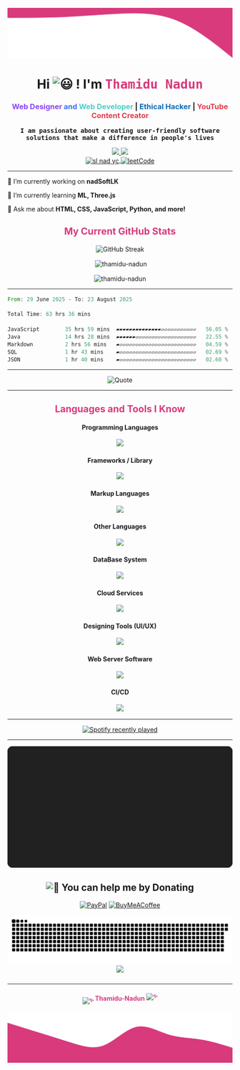 ![Header-Image](assets/header.svg)

<h1 style="text-align: center;" align="center"> Hi
<picture>
  <source srcset="https://fonts.gstatic.com/s/e/notoemoji/latest/1f603/512.webp" type="image/webp">
  <img src="https://fonts.gstatic.com/s/e/notoemoji/latest/1f603/512.gif" alt="😃" width="32" height="32">
</picture>
! I'm <font color="#d83a7c" face="monospace" >Thamidu Nadun</font> </h1>

<!-- Stack -->
<h3 align="center" id="home"><font color="#8C42F9" title=" I am a web designer since 4 years">Web Designer</font><font color="#3772FF"> and</font><font color="#4ECDC4"FF=" I am a web developer since 1 years"> Web Developer </font>|<font color="$FF6B6B"title=" I am a ethical hacker, I am also like to complete CTF."> Ethical Hacker </font>|<font color="#DE3C4B" title=" I have been a content creator for 5 years, and I like to share my knowledge with interested people."> YouTube Content Creator</font></h3>

</div>

<!-- Description -->
<div style="font-family: monospace; font-weight: bold; margin-top: 1rem; text-align: center;" align="center">
<font face="monospace">I am passionate about creating user-friendly software solutions that make a difference in people's lives </font>
</div>

<p align="center">
  <a href="https://linkedin.com/in/thamidu" target="blank">
    <img src="https://skillicons.dev/icons?i=linkedin" />
  </a>
  <a href="https://www.npmjs.com/~thamidu-nadun" target="_blank">
    <img src="https://skillicons.dev/icons?i=npm" />
  </a>
  <br />
  <a href="https://www.youtube.com/c/sl nad yc" target="blank">
    <img align="center" src="https://raw.githubusercontent.com/rahuldkjain/github-profile-readme-generator/master/src/images/icons/Social/youtube.svg" alt="sl nad yc" height="40" width="40" />
  </a>
  <a href="https://www.leetcode.com/feezu2eatx" target="blank">
    <img align="center" src="https://raw.githubusercontent.com/rahuldkjain/github-profile-readme-generator/master/src/images/icons/Social/leet-code.svg" alt="leetCode" height="40" width="40" />
  </a>
</p>

---

<div>

🔭 I’m currently working on **nadSoftLK**

🌱 I’m currently learning **ML, Three.js**

🔧 Ask me about **HTML, CSS, JavaScript, Python, and more!**

</div>

<!-- GitHub Status -->

<h2 style="text-align: center; color: #d83a7c" align="center"><font color="#d83a7c">My Current GitHub Stats</font></h2>

<p href="" align="center"><img src="https://github-readme-streak-stats.herokuapp.com?user=thamidu-nadun&theme=radical&border_radius=50&date_format=n%2Fj%5B%2FY%5D&mode=weekly" alt="GitHub Streak" align="center" /></p>

<p align="center">&nbsp;<img align="center" src="https://github-readme-stats.vercel.app/api?username=thamidu-nadun&show_icons=true&locale=en" alt="thamidu-nadun" /></p>

<p align="center"><img align="center" src="https://github-readme-stats.vercel.app/api/top-langs?username=thamidu-nadun&show_icons=true&locale=en&layout=compact" alt="thamidu-nadun" /></p>

---

<!--START_SECTION:waka-->

```rust
From: 29 June 2025 - To: 23 August 2025

Total Time: 63 hrs 36 mins

JavaScript        35 hrs 59 mins  ▰▰▰▰▰▰▰▰▰▰▰▰▰▰▱▱▱▱▱▱▱▱▱▱▱   56.05 %
Java              14 hrs 28 mins  ▰▰▰▰▰▰▱▱▱▱▱▱▱▱▱▱▱▱▱▱▱▱▱▱▱   22.55 %
Markdown          2 hrs 56 mins   ▰▱▱▱▱▱▱▱▱▱▱▱▱▱▱▱▱▱▱▱▱▱▱▱▱   04.59 %
SQL               1 hr 43 mins    ▰▱▱▱▱▱▱▱▱▱▱▱▱▱▱▱▱▱▱▱▱▱▱▱▱   02.69 %
JSON              1 hr 40 mins    ▰▱▱▱▱▱▱▱▱▱▱▱▱▱▱▱▱▱▱▱▱▱▱▱▱   02.60 %
```

<!--END_SECTION:waka-->

---

<div align="center">

![Quote](https://quotes-github-readme.vercel.app/api?type=horizontal&theme=gruvbox)

</div>

---

<!-- Languages -->
<h2 style="text-align: center; color: #d83a7c" align="center"><font color="#d83a7c">Languages and Tools I Know</font></h2>

<div style="text-align: center;" align="center">

#### Programming Languages

<p align="center">
  <img src="https://skillicons.dev/icons?i=python,js,java,php,wasm" />
</p>

#### Frameworks / Library

<p align="center">
  <img src="https://skillicons.dev/icons?i=flask,react,spring,electron,threejs,pytorch,tailwind,bootstrap&perline=4" />
</p>

#### Markup Languages

<p align="center">
  <img src="https://skillicons.dev/icons?i=html,md" />
</p>

#### Other Languages

<p align="center">
  <img src="https://skillicons.dev/icons?i=css,octave,bash" />
</p>

#### DataBase System

<p align="center">
  <img src="https://skillicons.dev/icons?i=mysql,mongodb" />
</p>

#### Cloud Services

<p align="center">
  <img src="https://skillicons.dev/icons?i=aws,gcp,cloudflare" />
</p>

#### Designing Tools (UI/UX)

<p align="center">
  <img src="https://skillicons.dev/icons?i=figma,blender" />
</p>

#### Web Server Software

<p align="center">
  <img src="https://skillicons.dev/icons?i=nginx" />
</p>

#### CI/CD

<p align="center">
  <img src="https://skillicons.dev/icons?i=githubactions" />
</p>

</div>

---

<!-- Spotify -->
<div align="center">
  <a href="https://open.spotify.com/user/31vypmbcqva6y5hlwy2643phzyo4">
    <img src="https://spotify-recently-played-readme.vercel.app/api?user=31vypmbcqva6y5hlwy2643phzyo4&count=5&unique=false" alt="Spotify recently played"  />
  </a>
</div>

---

<!-- Recent Reads -->
<div align="center">
<a href="https://github.com/Thamidu-Nadun">
<img src="https://raw.githubusercontent.com/Thamidu-Nadun/Thamidu-Nadun/main/assets/books.svg" />
</a>
</div>
 <h2 align="center">
  <picture>
  <source srcset="https://fonts.gstatic.com/s/e/notoemoji/latest/1f911/512.webp" type="image/webp">
  <img src="https://fonts.gstatic.com/s/e/notoemoji/latest/1f911/512.gif" alt="🤑" width="25" height="25">
</picture> You can help me by Donating
 </h2>

  <div align="center">

[![PayPal](https://img.shields.io/badge/PayPal-00457C?style=for-the-badge&logo=paypal&logoColor=white)](https://www.paypal.com/donate/?hosted_button_id=3W9RE74VD2GDY) [![BuyMeACoffee](https://img.shields.io/badge/Buy%20Me%20a%20Coffee-ffdd00?style=for-the-badge&logo=buy-me-a-coffee&logoColor=black)](https://buymeacoffee.com/nadunrz101i)

  </div>

<picture>
  <source media="(prefers-color-scheme: dark)" srcset="https://raw.githubusercontent.com/Thamidu-Nadun/Thamidu-Nadun/snake-contribution/github-snake-dark.svg" />
  <source media="(prefers-color-scheme: light)" srcset="https://raw.githubusercontent.com/Thamidu-Nadun/Thamidu-Nadun/snake-contribution/github-snake.svg" />
  <img alt="github-snake" src="https://raw.githubusercontent.com/Thamidu-Nadun/Thamidu-Nadun/snake-contribution/github-snake.svg" />
</picture>

<div align="center">
  <img src="https://profile-counter.glitch.me/thamidu-nadun/count.svg?"  />
</div>

###

---

<h4 style="text-align: center; color: #d83a7c;" align="center">
<sub>
<picture>
  <source srcset="https://fonts.gstatic.com/s/e/notoemoji/latest/2728/512.webp" type="image/webp">
  <img src="https://fonts.gstatic.com/s/e/notoemoji/latest/2728/512.gif" alt="✨" width="20" height="20">
</picture>
</sub>
Thamidu-Nadun
<sup>
<picture>
  <source srcset="https://fonts.gstatic.com/s/e/notoemoji/latest/2728/512.webp" type="image/webp">
  <img src="https://fonts.gstatic.com/s/e/notoemoji/latest/2728/512.gif" alt="✨" width="20" height="20">
</picture>
</sup>
</h4>

![Footer-Image](assets/footer.svg)
